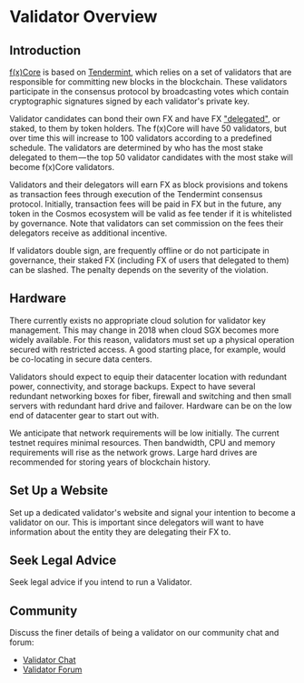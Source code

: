 # Validator Overview

## Introduction

[f(x)Core](../tutorials/installation.md) is based on [Tendermint](https://github.com/tendermint/tendermint/tree/master/docs/introduction), which relies on a set of validators that are responsible for committing new blocks in the blockchain. These validators participate in the consensus protocol by broadcasting votes which contain cryptographic signatures signed by each validator's private key.

Validator candidates can bond their own FX and have FX ["delegated"](broken-reference), or staked, to them by token holders. The f(x)Core will have 50 validators, but over time this will increase to 100 validators according to a predefined schedule. The validators are determined by who has the most stake delegated to them — the top 50 validator candidates with the most stake will become f(x)Core validators.

Validators and their delegators will earn FX as block provisions and tokens as transaction fees through execution of the Tendermint consensus protocol. Initially, transaction fees will be paid in FX but in the future, any token in the Cosmos ecosystem will be valid as fee tender if it is whitelisted by governance. Note that validators can set commission on the fees their delegators receive as additional incentive.

If validators double sign, are frequently offline or do not participate in governance, their staked FX (including FX of users that delegated to them) can be slashed. The penalty depends on the severity of the violation.

## Hardware

There currently exists no appropriate cloud solution for validator key management. This may change in 2018 when cloud SGX becomes more widely available. For this reason, validators must set up a physical operation secured with restricted access. A good starting place, for example, would be co-locating in secure data centers.

Validators should expect to equip their datacenter location with redundant power, connectivity, and storage backups. Expect to have several redundant networking boxes for fiber, firewall and switching and then small servers with redundant hard drive and failover. Hardware can be on the low end of datacenter gear to start out with.

We anticipate that network requirements will be low initially. The current testnet requires minimal resources. Then bandwidth, CPU and memory requirements will rise as the network grows. Large hard drives are recommended for storing years of blockchain history.

## Set Up a Website

Set up a dedicated validator's website and signal your intention to become a validator on our. This is important since delegators will want to have information about the entity they are delegating their FX to.

## Seek Legal Advice

Seek legal advice if you intend to run a Validator.

## Community

Discuss the finer details of being a validator on our community chat and forum:

* [Validator Chat](https://riot.im/app/#/room/#cosmos\_validators:matrix.org)
* [Validator Forum](https://forum.cosmos.network/c/validating)
